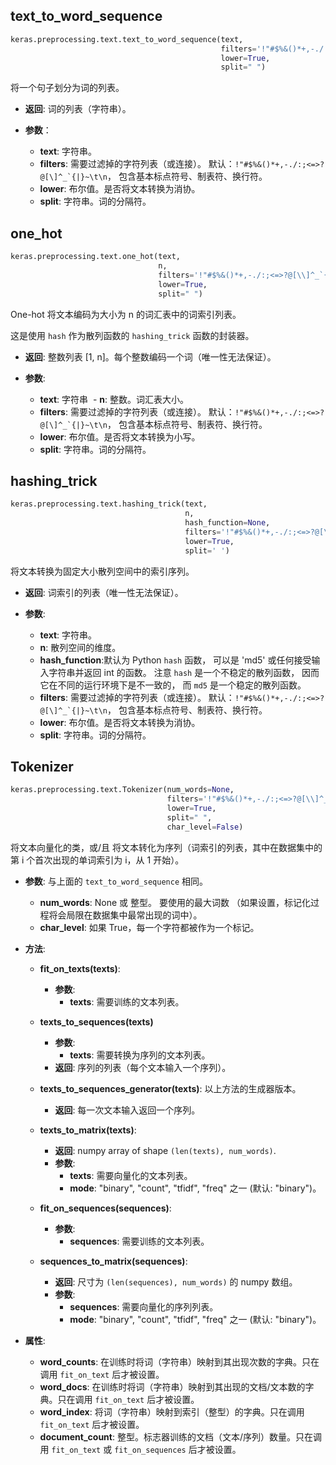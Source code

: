 
## text_to_word_sequence

```python
keras.preprocessing.text.text_to_word_sequence(text,
                                               filters='!"#$%&()*+,-./:;<=>?@[\\]^_`{|}~\t\n',
                                               lower=True,
                                               split=" ")
```

将一个句子划分为词的列表。

- __返回__: 词的列表（字符串）。

- __参数__：
  - __text__: 字符串。
  - __filters__: 需要过滤掉的字符列表（或连接）。
  默认：<code>!"#$%&()*+,-./:;<=>?@[\\]^_`{|}~\t\n</code>，
  包含基本标点符号、制表符、换行符。
  - __lower__: 布尔值。是否将文本转换为消协。
  - __split__: 字符串。词的分隔符。

## one_hot

```python
keras.preprocessing.text.one_hot(text,
                                 n,
                                 filters='!"#$%&()*+,-./:;<=>?@[\\]^_`{|}~\t\n',
                                 lower=True,
                                 split=" ")
```

One-hot 将文本编码为大小为 n 的词汇表中的词索引列表。

这是使用 `hash` 作为散列函数的 `hashing_trick` 函数的封装器。

- __返回__: 整数列表 [1, n]。每个整数编码一个词（唯一性无法保证）。

- __参数__:
  - __text__: 字符串
  - __n__: 整数。词汇表大小。
  - __filters__: 需要过滤掉的字符列表（或连接）。
  默认：<code>!"#$%&()*+,-./:;<=>?@[\\]^_`{|}~\t\n</code>，
  包含基本标点符号、制表符、换行符。
  - __lower__: 布尔值。是否将文本转换为小写。
  - __split__: 字符串。词的分隔符。
    
## hashing_trick

```python
keras.preprocessing.text.hashing_trick(text, 
                                       n,
                                       hash_function=None,
                                       filters='!"#$%&()*+,-./:;<=>?@[\\]^_`{|}~\t\n',
                                       lower=True,
                                       split=' ')
```

将文本转换为固定大小散列空间中的索引序列。

- __返回__: 词索引的列表（唯一性无法保证）。
        
- __参数__:
  - __text__: 字符串。
  - __n__: 散列空间的维度。
  - __hash_function__:默认为 Python `hash` 函数，
  可以是 'md5' 或任何接受输入字符串并返回 int 的函数。
  注意 `hash` 是一个不稳定的散列函数，
  因而它在不同的运行环境下是不一致的，
  而 `md5` 是一个稳定的散列函数。
  - __filters__: 需要过滤掉的字符列表（或连接）。
  默认：<code>!"#$%&()*+,-./:;<=>?@[\\]^_`{|}~\t\n</code>，
  包含基本标点符号、制表符、换行符。
  - __lower__: 布尔值。是否将文本转换为消协。
  - __split__: 字符串。词的分隔符。

## Tokenizer

```python
keras.preprocessing.text.Tokenizer(num_words=None,
                                   filters='!"#$%&()*+,-./:;<=>?@[\\]^_`{|}~\t\n',
                                   lower=True,
                                   split=" ",
                                   char_level=False)
```

将文本向量化的类，或/且 将文本转化为序列（词索引的列表，其中在数据集中的第 i 个首次出现的单词索引为 i，从 1 开始）。

- __参数__: 与上面的 `text_to_word_sequence` 相同。
  - __num_words__: None 或 整型。 要使用的最大词数 （如果设置，标记化过程将会局限在数据集中最常出现的词中）。
  - __char_level__: 如果 True，每一个字符都被作为一个标记。

- __方法__:
  - __fit_on_texts(texts)__: 
    - __参数__:
      - __texts__: 需要训练的文本列表。

  - __texts_to_sequences(texts)__
     - __参数__: 
       - __texts__: 需要转换为序列的文本列表。
     - __返回__: 序列的列表（每个文本输入一个序列）。

  - __texts_to_sequences_generator(texts)__: 以上方法的生成器版本。
    - __返回__: 每一次文本输入返回一个序列。

  - __texts_to_matrix(texts)__:
    - __返回__: numpy array of shape `(len(texts), num_words)`.
    - __参数__:
      - __texts__: 需要向量化的文本列表。
      - __mode__: "binary", "count", "tfidf", "freq" 之一 (默认: "binary")。

  - __fit_on_sequences(sequences)__: 
    - __参数__:
      - __sequences__: 需要训练的文本列表。

  - __sequences_to_matrix(sequences)__:
    - __返回__: 尺寸为 `(len(sequences), num_words)` 的 numpy 数组。
    - __参数__:
      - __sequences__: 需要向量化的序列列表。
      - __mode__: "binary", "count", "tfidf", "freq" 之一 (默认: "binary")。

- __属性__:
  - __word_counts__: 在训练时将词（字符串）映射到其出现次数的字典。只在调用 `fit_on_text` 后才被设置。
  - __word_docs__: 在训练时将词（字符串）映射到其出现的文档/文本数的字典。只在调用 `fit_on_text` 后才被设置。
  - __word_index__: 将词（字符串）映射到索引（整型）的字典。只在调用 `fit_on_text` 后才被设置。
  - __document_count__: 整型。标志器训练的文档（文本/序列）数量。只在调用 `fit_on_text` 或 `fit_on_sequences` 后才被设置。


